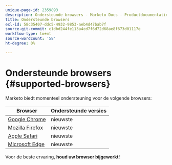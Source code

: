 ```yaml
---
unique-page-id: 2359893
description: Ondersteunde browsers - Marketo Docs - Productdocumentatie
title: Ondersteunde browsers
exl-id: 58c35407-ddc5-4932-9853-aeb4d47bab7f
source-git-commit: c1dbd244fe113a4cd7f6d72d68ae8f673d01117e
workflow-type: tm+mt
source-wordcount: '58'
ht-degree: 0%

---
```


# Ondersteunde browsers {#supported-browsers}

Marketo biedt momenteel ondersteuning voor de volgende browsers:

| Browser | Ondersteunde versies |
|---|---|
| [Google Chrome](https://www.google.com/intl/en/chrome/browser/) | nieuwste |
| [Mozilla Firefox](https://www.mozilla.org/en-US/firefox/new/) | nieuwste |
| [Apple Safari](https://www.apple.com/safari/) | nieuwste |
| [Microsoft Edge](https://www.microsoft.com/en-us/windows/microsoft-edge) | nieuwste |

Voor de beste ervaring, **houd uw browser bijgewerkt**!
